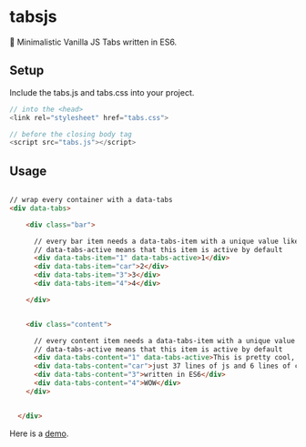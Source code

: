 # tabsjs
📂 Minimalistic Vanilla JS Tabs written in ES6.

## Setup 

Include the tabs.js and tabs.css into your project. 

``` javascript
// into the <head>
<link rel="stylesheet" href="tabs.css">

// before the closing body tag 
<script src="tabs.js"></script>
```

## Usage

``` html

// wrap every container with a data-tabs 
<div data-tabs>

    <div class="bar">

      // every bar item needs a data-tabs-item with a unique value like "1" "car" "Product1"
      // data-tabs-active means that this item is active by default
      <div data-tabs-item="1" data-tabs-active>1</div>
      <div data-tabs-item="car">2</div>
      <div data-tabs-item="3">3</div>
      <div data-tabs-item="4">4</div>

    </div>


    <div class="content">

      // every content item needs a data-tabs-item with a unique value like "1" "car" "Product1"
      // data-tabs-active means that this item is active by default
      <div data-tabs-content="1" data-tabs-active>This is pretty cool, isn´t it?</div>
      <div data-tabs-content="car">just 37 lines of js and 6 lines of css</div>
      <div data-tabs-content="3">written in ES6</div>
      <div data-tabs-content="4">WOW</div>
    </div>


  </div>
```

Here is a <a href="https://janmarkuslanger.github.io/tabsjs/">demo</a>.


